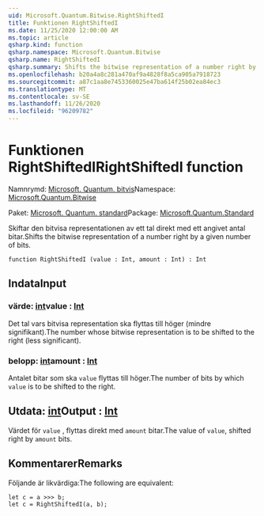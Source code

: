 ```yaml
---
uid: Microsoft.Quantum.Bitwise.RightShiftedI
title: Funktionen RightShiftedI
ms.date: 11/25/2020 12:00:00 AM
ms.topic: article
qsharp.kind: function
qsharp.namespace: Microsoft.Quantum.Bitwise
qsharp.name: RightShiftedI
qsharp.summary: Shifts the bitwise representation of a number right by a given number of bits.
ms.openlocfilehash: b20a4a8c281a470af9a4828f8a5ca905a7918723
ms.sourcegitcommit: a87c1aa8e7453360025e47ba614f25b02ea84ec3
ms.translationtype: MT
ms.contentlocale: sv-SE
ms.lasthandoff: 11/26/2020
ms.locfileid: "96209782"
---
```

# <a name="rightshiftedi-function"></a><span data-ttu-id="447d4-102">Funktionen RightShiftedI</span><span class="sxs-lookup"><span data-stu-id="447d4-102">RightShiftedI function</span></span>

<span data-ttu-id="447d4-103">Namnrymd: [Microsoft. Quantum. bitvis](xref:Microsoft.Quantum.Bitwise)</span><span class="sxs-lookup"><span data-stu-id="447d4-103">Namespace: [Microsoft.Quantum.Bitwise](xref:Microsoft.Quantum.Bitwise)</span></span>

<span data-ttu-id="447d4-104">Paket: [Microsoft. Quantum. standard](https://nuget.org/packages/Microsoft.Quantum.Standard)</span><span class="sxs-lookup"><span data-stu-id="447d4-104">Package: [Microsoft.Quantum.Standard](https://nuget.org/packages/Microsoft.Quantum.Standard)</span></span>


<span data-ttu-id="447d4-105">Skiftar den bitvisa representationen av ett tal direkt med ett angivet antal bitar.</span><span class="sxs-lookup"><span data-stu-id="447d4-105">Shifts the bitwise representation of a number right by a given number of bits.</span></span>

```qsharp
function RightShiftedI (value : Int, amount : Int) : Int
```


## <a name="input"></a><span data-ttu-id="447d4-106">Indata</span><span class="sxs-lookup"><span data-stu-id="447d4-106">Input</span></span>

### <a name="value--int"></a><span data-ttu-id="447d4-107">värde: [int](xref:microsoft.quantum.lang-ref.int)</span><span class="sxs-lookup"><span data-stu-id="447d4-107">value : [Int](xref:microsoft.quantum.lang-ref.int)</span></span>

<span data-ttu-id="447d4-108">Det tal vars bitvisa representation ska flyttas till höger (mindre signifikant).</span><span class="sxs-lookup"><span data-stu-id="447d4-108">The number whose bitwise representation is to be shifted to the right (less significant).</span></span>


### <a name="amount--int"></a><span data-ttu-id="447d4-109">belopp: [int](xref:microsoft.quantum.lang-ref.int)</span><span class="sxs-lookup"><span data-stu-id="447d4-109">amount : [Int](xref:microsoft.quantum.lang-ref.int)</span></span>

<span data-ttu-id="447d4-110">Antalet bitar som ska `value` flyttas till höger.</span><span class="sxs-lookup"><span data-stu-id="447d4-110">The number of bits by which `value` is to be shifted to the right.</span></span>



## <a name="output--int"></a><span data-ttu-id="447d4-111">Utdata: [int](xref:microsoft.quantum.lang-ref.int)</span><span class="sxs-lookup"><span data-stu-id="447d4-111">Output : [Int](xref:microsoft.quantum.lang-ref.int)</span></span>

<span data-ttu-id="447d4-112">Värdet för `value` , flyttas direkt med `amount` bitar.</span><span class="sxs-lookup"><span data-stu-id="447d4-112">The value of `value`, shifted right by `amount` bits.</span></span>

## <a name="remarks"></a><span data-ttu-id="447d4-113">Kommentarer</span><span class="sxs-lookup"><span data-stu-id="447d4-113">Remarks</span></span>

<span data-ttu-id="447d4-114">Följande är likvärdiga:</span><span class="sxs-lookup"><span data-stu-id="447d4-114">The following are equivalent:</span></span>

```Q#
let c = a >>> b;
let c = RightShiftedI(a, b);
```